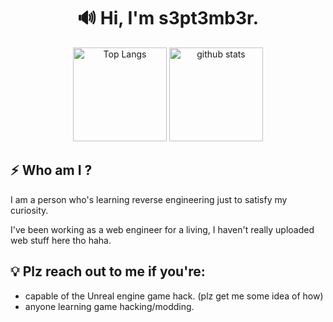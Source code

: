 <div align="center">
  
# :loud_sound: Hi, I'm s3pt3mb3r.

<p align="center"> 
  
  <img alt="Top Langs" height="150px" src="https://github-readme-stats-r3t1qeon4-s3pt3mb3r.vercel.app/api?username=s3pt3mb3r&show_icons=true&theme=dracula&count_private=true&border_color=574666" />
  <img alt="github stats" height="150px" src="https://github-readme-stats-r3t1qeon4-s3pt3mb3r.vercel.app/api/top-langs/?username=s3pt3mb3r&layout=compact&theme=dracula&border_color=574666" />
</p>
</div>

<div align="left">
  
## :zap: Who am I ?

I am a person who's learning reverse engineering just to satisfy my curiosity.

I've been working as a web engineer for a living, I haven't really uploaded web stuff here tho haha.

## :bulb: Plz reach out to me if you're:
  
- capable of the Unreal engine game hack. (plz get me some idea of how)
- anyone learning game hacking/modding.

</div>
